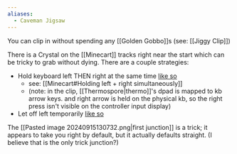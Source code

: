 ```yaml
---
aliases:
  - Caveman Jigsaw
---
```

You can clip in without spending any [[Golden Gobbo]]s (see: [[Jiggy Clip]])

There is a Crystal on the [[Minecart]] tracks right near the start which can be tricky to grab without dying. There are a couple strategies:
- Hold keyboard left THEN right at the same time [like so](https://www.twitch.tv/bsg_marathon/clip/ExquisiteBlindingAppleDancingBanana-aTuitCgkObWOxaNn)
	- see: [[Minecart#Holding left + right simultaneously]]
	- (note: in the clip, [[Thermospore|thermo]]'s dpad is mapped to kb arrow keys. and right arrow is held on the physical kb, so the right press isn't visible on the controller input display)
- Let off left temporarily [like so](https://www.twitch.tv/bsg_marathon/clip/FrailPopularRadicchioKAPOW-OADmgW_VjYMWS48q)

The [[Pasted image 20240915130732.png|first junction]] is a trick; it appears to take you right by default, but it actually defaults straight. (I believe that is the only trick junction?)